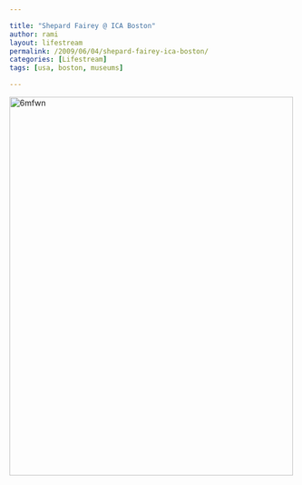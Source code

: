 ```yaml
---

title: "Shepard Fairey @ ICA Boston"
author: rami
layout: lifestream 
permalink: /2009/06/04/shepard-fairey-ica-boston/
categories: [Lifestream]
tags: [usa, boston, museums]

---
```


<div class='p_embed p_image_embed'>
  <a href="http://139.59.20.41/wp-content/uploads/2011/12/6mfwn-scaled1000.jpg"><img alt="6mfwn" height="667" src="http://139.59.20.41/wp-content/uploads/2011/12/6mfwn-scaled1000.jpg?w=225" width="500" /></a>
</div>
